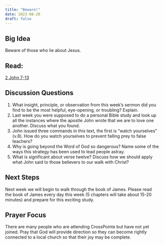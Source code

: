 ```yaml
---
title: "Beware!"
date: 2023-08-20
draft: false
---
```


## Big Idea
Beware of those who lie about Jesus.
## Read: 
[2 John 7-13](https://www.bible.com/bible/59/2JN.1.ESV)

## Discussion Questions
1. What insight, principle, or observation from this week’s sermon did you find to be the
most helpful, eye-opening, or troubling? Explain.
2. Last week you were supposed to do a personal Bible study and look up all the instances
where the apostle John wrote that we are to love one another. Discuss what you found.
3. John issued three commands in this text, the first is “watch yourselves” (v.8). How do you
watch yourselves to prevent falling prey to false teachers?
4. Why is going beyond the Word of God so dangerous? Name some of the ways this
strategy has been used to lead people astray.
5. What is significant about verse twelve? Discuss how we should apply what John said to
those believers to our walk with Christ?

## Next Steps
Next week we will begin to walk through the book of James. Please read the book of James
every day this week (5 chapters will take about 15-20 minutes) and prepare for this exciting
study.

## Prayer Focus
There are many people who are attending CrossPointe but have not yet joined. Pray that God will
provide direction so they can become rightly connected to a local church so that their joy may be
complete.